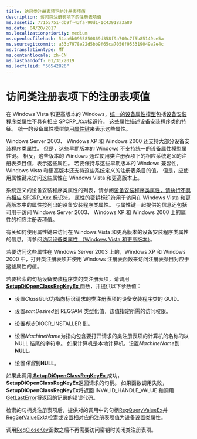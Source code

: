 ```yaml
---
title: 访问类注册表项下的注册表项值
description: 访问类注册表项下的注册表项值
ms.assetid: 771b5751-db9f-43fa-90d1-1c43918a3a80
ms.date: 04/20/2017
ms.localizationpriority: medium
ms.openlocfilehash: 54aa6b0955850869d358f9a700c7f5b85149ce5a
ms.sourcegitcommit: a33b7978e22d5bb9f65ca7056f955319049a2e4c
ms.translationtype: MT
ms.contentlocale: zh-CN
ms.lasthandoff: 01/31/2019
ms.locfileid: "56542826"
---
```

# <a name="accessing-registry-entry-values-under-the-class-registry-key"></a>访问类注册表项下的注册表项值


在 Windows Vista 和更高版本的 Windows，[统一的设备属性模型](unified-device-property-model--windows-vista-and-later-.md)包括[设备安装程序类属性](accessing-device-setup-class-properties.md)不具有相应 SPCRP_*Xxx*标识符。 这些属性描述设备安装程序类的特征。 统一的设备属性模型使用[属性键](property-keys.md)来表示这些属性。

Windows Server 2003、 Windows XP 和 Windows 2000 还支持大部分设备安装程序类属性。 但是，这些早期版本的 Windows 不支持统一的设备属性模型属性键。 相反，这些版本的 Windows 通过使用类注册表项下的相应系统定义的注册表条目值，表示这些属性。 若要保持与这些早期版本的 Windows 兼容性，Windows Vista 和更高版本还支持这些系统定义的注册表条目的值。 但是，应使用属性键来访问这些属性在 Windows Vista 和更高版本上。

系统定义的设备安装程序类属性的列表，请参阅[设备安装程序类属性，请执行不具有相应 SPCRP_Xxx 标识符](https://msdn.microsoft.com/library/windows/hardware/ff542250)。 属性的密钥标识符用于访问在 Windows Vista 和更高版本中的属性按列出的设备安装程序类属性。 与属性键一起提供的信息还包括可用于访问 Windows Server 2003、 Windows XP 和 Windows 2000 上的属性的相应注册表项值。

有关如何使用属性键来访问在 Windows Vista 和更高版本的设备安装程序类属性的信息，请参阅[访问设备类属性 （Windows Vista 和更高版本）](accessing-device-class-properties--windows-vista-and-later-.md)。

若要访问这些属性在 Windows Server 2003 上的，Windows XP 和 Windows 2000 中，打开类注册表项并使用 Windows 注册表函数来访问注册表条目对应于这些属性的值。

若要检索的句柄设备安装程序类的类注册表项，请调用[ **SetupDiOpenClassRegKeyEx** ](https://msdn.microsoft.com/library/windows/hardware/ff552067)函数，并提供以下参数值：

-   设置*ClassGuid*为指向标识请求的类注册表项的设备安装程序类的 GUID。

-   设置*samDesired*到 REGSAM 类型化值，该值指定所需的访问权限。

-   设置*标志*DIOCR_INSTALLER 到。

-   设置*MachineName*为指向包含要打开请求的类注册表项的计算机的名称的以 NULL 结尾的字符串。 如果计算机是本地计算机，设置*MachineName*到**NULL**。

-   设置*保留*到**NULL**。

如果此调用[ **SetupDiOpenClassRegKeyEx** ](https://msdn.microsoft.com/library/windows/hardware/ff552067)成功， **SetupDiOpenClassRegKeyEx**返回请求的句柄。 如果函数调用失败， **SetupDiOpenClassRegKeyEx**将返回 INVALID_HANDLE_VALUE 和调用[GetLastError](https://go.microsoft.com/fwlink/p/?linkid=169416)将返回的记录的错误代码。

检索的句柄类注册表项后，提供对的调用中的句柄[RegQueryValueEx](https://go.microsoft.com/fwlink/p/?linkid=95398)并[RegSetValueEx](https://go.microsoft.com/fwlink/p/?linkid=95399)以检索或设置相对应的注册表项值为设备设置类属性。

调用[RegCloseKey](https://go.microsoft.com/fwlink/p/?linkid=194543)函数之后不再需要访问密钥时关闭类注册表项。

 

 





